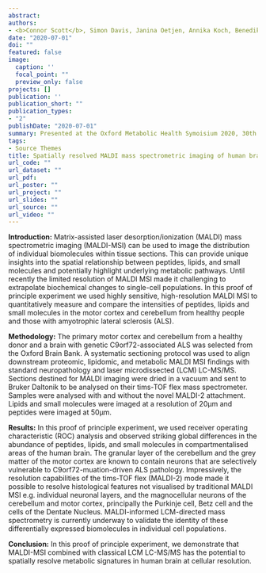 ```yaml
---
abstract: 
authors:
- <b>Connor Scott</b>, Simon Davis, Janina Oetjen, Annika Koch, Benedikt Kessler, Roman Fischer, Olaf Ansorge
date: "2020-07-01"
doi: ""
featured: false
image:
  caption: ''
  focal_point: ""
  preview_only: false
projects: []
publication: ''
publication_short: ""
publication_types:
- "2"
publishDate: "2020-07-01"
summary: Presented at the Oxford Metabolic Health Symoisium 2020, 30th June – 3rd July 2020. <b><i>Abstract & invited to give a talk</i></b>
tags:
- Source Themes
title: Spatially resolved MALDI mass spectrometric imaging of human brain tissue for metabolites, lipids, and peptides - proof of principle
url_code: ""
url_dataset: ""
url_pdf: 
url_poster: ""
url_project: ""
url_slides: ""
url_source: ""
url_video: ""
---
```



<b>Introduction:</b> Matrix-assisted laser desorption/ionization (MALDI) mass spectrometric imaging (MALDI-MSI) can be used to image the distribution of individual biomolecules within tissue sections. This can provide unique insights into the spatial relationship between peptides, lipids, and small molecules and potentially highlight underlying metabolic pathways. Until recently the limited resolution of MALDI MSI made it challenging to extrapolate biochemical changes to single-cell populations. In this proof of principle experiment we used highly sensitive, high-resolution MALDI MSI to quantitatively measure and compare the intensities of peptides, lipids and small molecules in the motor cortex and cerebellum from healthy people and those with amyotrophic lateral sclerosis (ALS).

<b>Methodology:</b> The primary motor cortex and cerebellum from a healthy donor and a brain with genetic C9orf72-associated ALS was selected from the Oxford Brain Bank. A systematic sectioning protocol was used to align downstream proteomic, lipidomic, and metabolic MALDI MSI findings with standard neuropathology and laser microdissected (LCM) LC-MS/MS. Sections destined for MALDI imaging were dried in a vacuum and sent to Bruker Daltonik to be analysed on their tims-TOF flex mass spectrometer. Samples were analysed with and without the novel MALDI-2 attachment. Lipids and small molecules were imaged at a resolution of 20µm and peptides were imaged at 50µm.

<b>Results:</b> In this proof of principle experiment, we used receiver operating characteristic (ROC) analysis and observed striking global differences in the abundance of peptides, lipids, and small molecules in compartmentalised areas of the human brain. The granular layer of the cerebellum and the grey matter of the motor cortex are known to contain neurons that are selectively vulnerable to C9orf72-muation-driven ALS pathology. Impressively, the resolution capabilities of the tims-TOF flex (MALDI-2) mode made it possible to resolve histological features not visualised by traditional MALDI MSI e.g. individual neuronal layers, and the magnocellular neurons of the cerebellum and motor cortex, principally the Purkinje cell, Betz cell and the cells of the Dentate Nucleus.  MALDI-informed LCM-directed mass spectrometry is currently underway to validate the identity of these differentially expressed biomolecules in individual cell populations.

<b>Conclusion:</b> In this proof of principle experiment, we demonstrate that MALDI-MSI combined with classical LCM LC-MS/MS has the potential to spatially resolve metabolic signatures in human brain at cellular resolution.